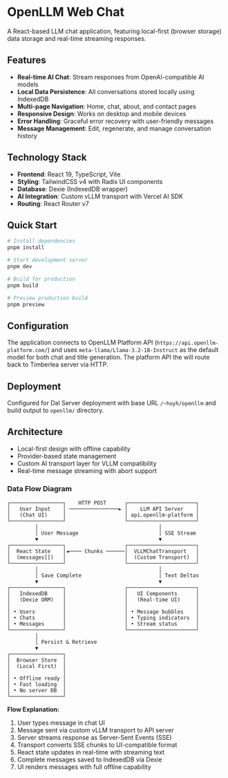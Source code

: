 # OpenLLM Web Chat

A React-based LLM chat application, featuring local-first (browser storage) data storage and real-time streaming responses.

## Features

- **Real-time AI Chat**: Stream responses from OpenAI-compatible AI models
- **Local Data Persistence**: All conversations stored locally using IndexedDB
- **Multi-page Navigation**: Home, chat, about, and contact pages
- **Responsive Design**: Works on desktop and mobile devices
- **Error Handling**: Graceful error recovery with user-friendly messages
- **Message Management**: Edit, regenerate, and manage conversation history

## Technology Stack

- **Frontend**: React 19, TypeScript, Vite
- **Styling**: TailwindCSS v4 with Radix UI components
- **Database**: Dexie (IndexedDB wrapper)
- **AI Integration**: Custom vLLM transport with Vercel AI SDK
- **Routing**: React Router v7

## Quick Start

```bash
# Install dependencies
pnpm install

# Start development server
pnpm dev

# Build for production
pnpm build

# Preview production build
pnpm preview
```

## Configuration

The application connects to OpenLLM Platform API (`https://api.openllm-platform.com/`) and uses `meta-llama/Llama-3.2-1B-Instruct` as the default model for both chat and title generation. The platform API the will route back to Timberlea server via HTTP.

## Deployment

Configured for Dal Server deployment with base URL `/~huyh/openllm` and build output to `openllm/` directory.

## Architecture

- Local-first design with offline capability
- Provider-based state management
- Custom AI transport layer for VLLM compatibility
- Real-time message streaming with abort support

### Data Flow Diagram

```
┌─────────────────┐    HTTP POST      ┌──────────────────────┐
│   User Input    │ ────────────────► │    LLM API Server    │
│   (Chat UI)     │                   │ api.openllm-platform │
└─────────────────┘                   └──────────────────────┘
         │                                       │
         │ User Message                          │ SSE Stream
         ▼                                       ▼
┌─────────────────┐                   ┌──────────────────────┐
│  React State    │◄──── Chunks ──────│  VLLMChatTransport   │
│  (messages[])   │                   │  (Custom Transport)  │
└─────────────────┘                   └──────────────────────┘
         │                                       │
         │ Save Complete                         │ Text Deltas
         ▼                                       ▼
┌─────────────────┐                   ┌──────────────────────┐
│   IndexedDB     │                   │   UI Components      │
│   (Dexie ORM)   │                   │   (Real-time UI)     │
│                 │                   │                      │
│ • Users         │                   │ • Message bubbles    │
│ • Chats         │                   │ • Typing indicators  │
│ • Messages      │                   │ • Stream status      │
└─────────────────┘                   └──────────────────────┘
         │
         │ Persist & Retrieve
         ▼
┌─────────────────┐
│  Browser Store  │
│  (Local First)  │
│                 │
│ • Offline ready │
│ • Fast loading  │
│ • No server DB  │
└─────────────────┘
```

**Flow Explanation:**
1. User types message in chat UI
2. Message sent via custom vLLM transport to API server
3. Server streams response as Server-Sent Events (SSE)
4. Transport converts SSE chunks to UI-compatible format
5. React state updates in real-time with streaming text
6. Complete messages saved to IndexedDB via Dexie
7. UI renders messages with full offline capability
